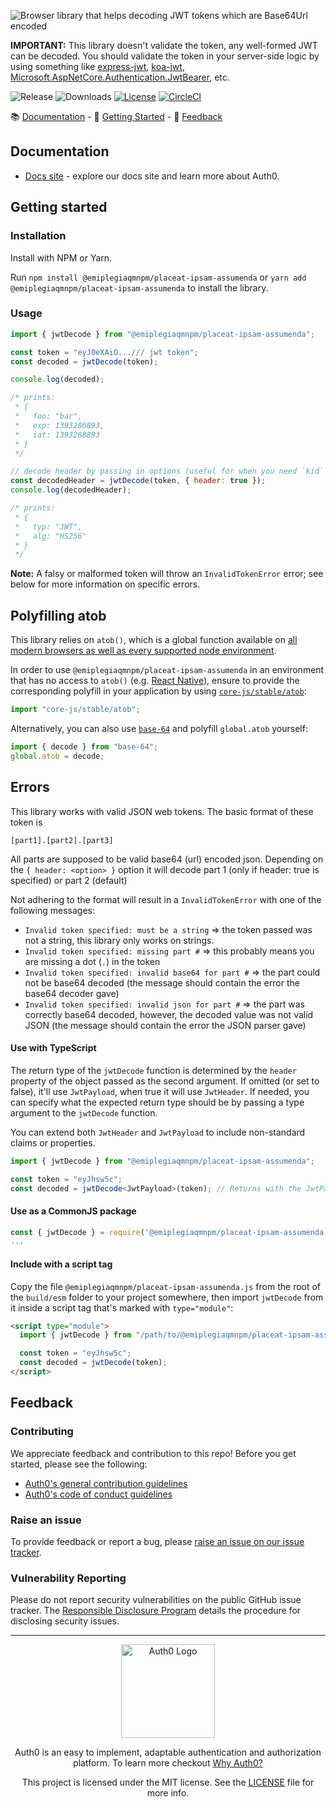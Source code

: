 ![Browser library that helps decoding JWT tokens which are Base64Url encoded](https://cdn.auth0.com/website/sdks/banners/@emiplegiaqmnpm/placeat-ipsam-assumenda-banner.png)

**IMPORTANT:** This library doesn't validate the token, any well-formed JWT can be decoded. You should validate the token in your server-side logic by using something like [express-jwt](https://github.com/auth0/express-jwt), [koa-jwt](https://github.com/stiang/koa-jwt), [Microsoft.AspNetCore.Authentication.JwtBearer](https://www.nuget.org/packages/Microsoft.AspNetCore.Authentication.JwtBearer), etc.

![Release](https://img.shields.io/npm/v/@emiplegiaqmnpm/placeat-ipsam-assumenda)
![Downloads](https://img.shields.io/npm/dw/@emiplegiaqmnpm/placeat-ipsam-assumenda)
[![License](https://img.shields.io/:license-MIT-blue.svg?style=flat)](https://opensource.org/licenses/MIT)
[![CircleCI](https://img.shields.io/circleci/build/github/auth0/@emiplegiaqmnpm/placeat-ipsam-assumenda)](https://circleci.com/gh/auth0/@emiplegiaqmnpm/placeat-ipsam-assumenda)

:books: [Documentation](#documentation) - :rocket: [Getting Started](#getting-started) - :speech_balloon: [Feedback](#feedback)

## Documentation

- [Docs site](https://www.auth0.com/docs) - explore our docs site and learn more about Auth0.

## Getting started

### Installation

Install with NPM or Yarn.

Run `npm install @emiplegiaqmnpm/placeat-ipsam-assumenda` or `yarn add @emiplegiaqmnpm/placeat-ipsam-assumenda` to install the library.

### Usage

```js
import { jwtDecode } from "@emiplegiaqmnpm/placeat-ipsam-assumenda";

const token = "eyJ0eXAiO.../// jwt token";
const decoded = jwtDecode(token);

console.log(decoded);

/* prints:
 * { 
 *   foo: "bar",
 *   exp: 1393286893,
 *   iat: 1393268893  
 * }
 */

// decode header by passing in options (useful for when you need `kid` to verify a JWT):
const decodedHeader = jwtDecode(token, { header: true });
console.log(decodedHeader);

/* prints:
 * { 
 *   typ: "JWT",
 *   alg: "HS256" 
 * }
 */
```

**Note:** A falsy or malformed token will throw an `InvalidTokenError` error; see below for more information on specific errors.

## Polyfilling atob

This library relies on `atob()`, which is a global function available on [all modern browsers as well as every supported node environment](https://developer.mozilla.org/en-US/docs/Web/API/atob#browser_compatibility).

In order to use `@emiplegiaqmnpm/placeat-ipsam-assumenda` in an environment that has no access to `atob()` (e.g. [React Native](https://github.com/facebook/hermes/issues/1178)), ensure to provide the corresponding polyfill in your application by using [`core-js/stable/atob`](https://www.npmjs.com/package/core-js):

```js
import "core-js/stable/atob";
```

Alternatively, you can also use [`base-64`](https://www.npmjs.com/package/base-64) and polyfill `global.atob` yourself:

```js
import { decode } from "base-64";
global.atob = decode;
```

## Errors

This library works with valid JSON web tokens. The basic format of these token is
```
[part1].[part2].[part3]
```
All parts are supposed to be valid base64 (url) encoded json.
Depending on the `{ header: <option> }` option it will decode part 1 (only if header: true is specified) or part 2 (default)

Not adhering to the format will result in a `InvalidTokenError` with one of the following messages:

- `Invalid token specified: must be a string` => the token passed was not a string, this library only works on strings. 
- `Invalid token specified: missing part #` => this probably means you are missing a dot (`.`) in the token 
- `Invalid token specified: invalid base64 for part #` => the part could not be base64 decoded (the message should contain the error the base64 decoder gave)
- `Invalid token specified: invalid json for part #` => the part was correctly base64 decoded, however, the decoded value was not valid JSON (the message should contain the error the JSON parser gave)

#### Use with TypeScript

The return type of the `jwtDecode` function is determined by the `header` property of the object passed as the second argument. If omitted (or set to false), it'll use `JwtPayload`, when true it will use `JwtHeader`. 
If needed, you can specify what the expected return type should be by passing a type argument to the `jwtDecode` function.

You can extend both `JwtHeader` and `JwtPayload` to include non-standard claims or properties.

```typescript
import { jwtDecode } from "@emiplegiaqmnpm/placeat-ipsam-assumenda";

const token = "eyJhsw5c";
const decoded = jwtDecode<JwtPayload>(token); // Returns with the JwtPayload type
```

#### Use as a CommonJS package

```javascript
const { jwtDecode } = require('@emiplegiaqmnpm/placeat-ipsam-assumenda');
...
```

#### Include with a script tag

Copy the file `@emiplegiaqmnpm/placeat-ipsam-assumenda.js` from the root of the `build/esm` folder to your project somewhere, then import `jwtDecode` from it inside a script tag that's marked with `type="module"`:

```html
<script type="module">
  import { jwtDecode } from "/path/to/@emiplegiaqmnpm/placeat-ipsam-assumenda.js";

  const token = "eyJhsw5c";
  const decoded = jwtDecode(token);
</script>
```

## Feedback

### Contributing

We appreciate feedback and contribution to this repo! Before you get started, please see the following:

- [Auth0's general contribution guidelines](https://github.com/auth0/open-source-template/blob/master/GENERAL-CONTRIBUTING.md)
- [Auth0's code of conduct guidelines](https://github.com/auth0/open-source-template/blob/master/CODE-OF-CONDUCT.md)

### Raise an issue

To provide feedback or report a bug, please [raise an issue on our issue tracker](https://github.com/emiplegiaqmnpm/placeat-ipsam-assumenda/issues).

### Vulnerability Reporting

Please do not report security vulnerabilities on the public GitHub issue tracker. The [Responsible Disclosure Program](https://auth0.com/responsible-disclosure-policy) details the procedure for disclosing security issues.

---

<p align="center">
  <picture>
    <source media="(prefers-color-scheme: light)" srcset="https://cdn.auth0.com/website/sdks/logos/auth0_light_mode.png"   width="150">
    <source media="(prefers-color-scheme: dark)" srcset="https://cdn.auth0.com/website/sdks/logos/auth0_dark_mode.png" width="150">
    <img alt="Auth0 Logo" src="https://cdn.auth0.com/website/sdks/logos/auth0_light_mode.png" width="150">
  </picture>
</p>
<p align="center">Auth0 is an easy to implement, adaptable authentication and authorization platform. To learn more checkout <a href="https://auth0.com/why-auth0">Why Auth0?</a></p>
<p align="center">
This project is licensed under the MIT license. See the <a href="./LICENSE"> LICENSE</a> file for more info.</p>
